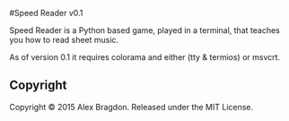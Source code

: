 #Speed Reader  v0.1

Speed Reader is a Python based game, played in a terminal, that teaches you how to read sheet music.

As of version 0.1 it requires colorama and either (tty & termios) or msvcrt.

## Copyright
Copyright &copy; 2015 Alex Bragdon. Released under the MIT License.
